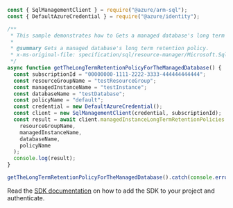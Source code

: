 ```javascript
const { SqlManagementClient } = require("@azure/arm-sql");
const { DefaultAzureCredential } = require("@azure/identity");

/**
 * This sample demonstrates how to Gets a managed database's long term retention policy.
 *
 * @summary Gets a managed database's long term retention policy.
 * x-ms-original-file: specification/sql/resource-manager/Microsoft.Sql/preview/2020-11-01-preview/examples/ManagedInstanceLongTermRetentionPolicyGet.json
 */
async function getTheLongTermRetentionPolicyForTheManagedDatabase() {
  const subscriptionId = "00000000-1111-2222-3333-444444444444";
  const resourceGroupName = "testResourceGroup";
  const managedInstanceName = "testInstance";
  const databaseName = "testDatabase";
  const policyName = "default";
  const credential = new DefaultAzureCredential();
  const client = new SqlManagementClient(credential, subscriptionId);
  const result = await client.managedInstanceLongTermRetentionPolicies.get(
    resourceGroupName,
    managedInstanceName,
    databaseName,
    policyName
  );
  console.log(result);
}

getTheLongTermRetentionPolicyForTheManagedDatabase().catch(console.error);
```

Read the [SDK documentation](https://github.com/Azure/azure-sdk-for-js/blob/%40azure%2Farm-sql_9.0.1/sdk/sql/arm-sql/README.md) on how to add the SDK to your project and authenticate.
